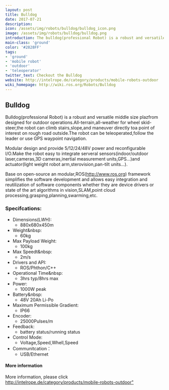 ```yaml
---
layout: post
title: Bulldog
date: 2017-07-21
description:
icon: /assets/img/robots/bulldog/bulldog_icon.png
image: /assets/img/robots/bulldog/bulldog.png
introduction: The bulldog(professional Robot) is a robust and versatile middle size plazfrom designed for outdoor operations.
main-class: 'ground'
color: '#2828FF'
tags:
- 'ground'
- 'mobile robot'
- 'outdoor'
- 'teleoperator'
twitter_text: Checkout the Bulldog
website: http://intelrope.de/category/products/mobile-robots-outdoor
wiki_homepage: http://wiki.ros.org/Robots/Bulldog
---
```


## Bulldog
Bulldog(professional Robot) is a robust and versatile middle size plazfrom designed for outdoor operations.All-terrain,all-weather for wheel skid-steer,the robot can climb stairs,slope,and maneuver directly toa point of interest on rough road outside.The robot can be teleoperated,follow the leader or use GPS waypoint navigation.
  
Modular design and provide 5/12/24/48V power and reconfigurable I/O.Make the robot easy to integrate serveral sensors(indoor/outdoor laser,cameras,3D cameras,inertial measurement units,GPS...)and actuator(light weight robot arm,sterovision,pan-tilt units...).

Base on open-source an modular,ROS(http://www.ros.org) framework simplifies the software development and allows easy integration and reutilization of software components whether they are device drivers or state of the art algorithms in vision,SLAM,point cloud processing,grasping,planning,swarming,etc.

### Specifcations:


* Dimensions(L*W*H):
     * 880x680x450m	
* Weight&nbsp:
     * 60kg
* Max Payload Weight:
     * 100kg
* Max Speedt&nbsp:
     * 2m/s
* Drivers and API:
     * ROS/Phthon/C++
* Operational Time&nbsp:
     * 3hrs typ/8hrs max
* Power:
     * 1000W peak
* Battery&nbsp:
     * 48V 20Ah Li-Po
* Maximum Permissible Gradient:
     * IP66
* Encoder:
     * 25000Pulses/m
* Feedback:
     * battery status/running status
* Control Mode:
     * Voltage,Speed,Whell,Speed
* Communitcation：
     * USB/Ethernet


#### More information

More information, please click <http://intelrope.de/category/products/mobile-robots-outdoor">
